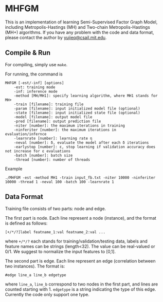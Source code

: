 # MHFGM


This is an implementation of learning Semi-Supervised Factor Graph Model, including Metropolis-Hastings (MH) and Two-chain Metropolis-Hastings (MH+) algorithms. If you have any problem with the code and data format, please contact the author by yujieq@csail.mit.edu.

## Compile & Run

For compiling, simply use `make`.

For running, the command is 

```
MHFGM [-est/-inf] [options]
	-est: training mode
	-inf: inference mode
	-method [MH/MH1]: specify learning algorithm, where MH1 stands for MH+
	-train [filename]: training file
	-param [filename]: input initialized model file (optional)
	-state [filename]: input initialized state file (optional)
	-model [filename]: output model file
	-pred [filename]: output prediction file
	-niter [number]: the maximum iterations in training
	-ninferiter [number]: the maximum iterations in evaluation/infernce
	-learnrate [number]: learning rate η
	-neval [number]: δ, evaluate the model after each δ iterations
	-earlystop [number]: ε, stop learning if validation accuracy does not increase for ε evaluations
	-batch [number]: batch size
	-thread [number]: number of threads
```

Example

```
./MHFGM -est -method MH1 -train input_fb.txt -niter 10000 -ninferiter 10000 -thread 1 -neval 100 -batch 100 -learnrate 1
```

## Data Format

Training file consists of two parts: node and edge.

The first part is node. Each line represent a node (instance), and the format is defined as follows:

```
[+/*/?]label featname_1:val featname_2:val ...
```
where `+/*/?` each stands for training/validation/testing data, labels and feature names can be strings (length<32). The value can be real-valued or 0/1. We suggest to normalize the input features to [0,1].

The second part is edge. Each line represent an edge (correlation between two instances). The format is:

```
#edge line_a line_b edgetype
```
where `line_a`, `line_b` correspond to two nodes in the first part, and lines are counted starting with 1. `edgetype` is a string indicating the type of this edge. Currently the code only support one type.

